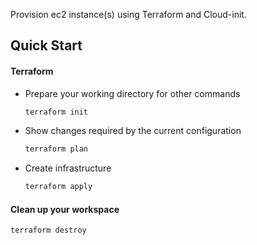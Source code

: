 Provision ec2 instance(s) using Terraform and Cloud-init.


## Quick Start

#### Terraform

- Prepare your working directory for other commands

  ```bash
  terraform init
  ```

- Show changes required by the current configuration

  ```bash
  terraform plan
  ```

- Create infrastructure

  ```bash
  terraform apply
  ```

#### Clean up your workspace

```bash
terraform destroy
```
